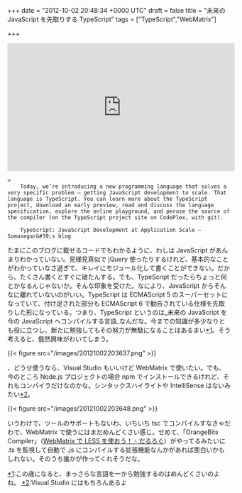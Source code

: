 
+++
date = "2012-10-02 20:48:34 +0000 UTC"
draft = false
title = "未来の JavaScript を先取りする TypeScript"
tags = ["TypeScript","WebMatrix"]

+++
<iframe style="height:288px;width:512px" src="http://channel9.msdn.com/posts/Anders-Hejlsberg-Introducing-TypeScript/player?w=512&amp;h=288" frameborder="0" scrolling="no"></iframe><br/>


    >
        Today, we’re introducing a new programming language that solves a very specific problem – getting JavaScript development to scale. That language is TypeScript. You can learn more about the TypeScript project, download an early preview, read and discuss the language specification, explore the online playground, and peruse the source of the compiler (on the TypeScript project site on CodePlex, with git).

        TypeScript: JavaScript Development at Application Scale – Somasegar&#39;s blog
    
たまにこのブログに載せるコードでもわかるように、わしは JavaScript があんまりわかっていない。見様見真似で jQuery 使ったりするけれど、基本的なことがわかっていなさ過ぎて、キレイにモジュール化して書くことができない。だから、たくさん書くとすぐに破たんする。でも、TypeScript だったらちょっと何とかなるんじゃないか。そんな印象を受けた。なにより、JavaScript からそんなに離れていないのがいい。TypeScript は ECMAScript 5 のスーパーセットになっていて、付け足された部分も ECMAScript 6 で勧告されている仕様を先取りした形になっている。つまり、TypeScript というのは_未来の JavaScript を今の JavaScript へコンパイルする言語_なんだな。今までの知識が多少なりとも役に立つし、新たに勉強してもその努力が無駄になることはあるまい<a href="#f-a5d3206c" name="fn-a5d3206c" title="この歳になると、まっさらな言語を一から勉強するのはめんどくさいのよね。">*1</a>。そう考えると、俄然興味がわいてしまう。

{{< figure src="/images/20121002203637.png"  >}}

、どうせ使うなら、Visual Studio もいいけど WebMatrix で使いたい。でも、今のところ Node.js プロジェクトの場合 npm でインストールできるけれど、それもコンパイラだけなのかな。シンタックスハイライトや IntelliSense はないみたい<a href="#f-30e541f5" name="fn-30e541f5" title="Visual Studio にはもちろんあるよ">*2</a>。

{{< figure src="/images/20121002203648.png"  >}}

いうわけで、ツールのサポートもないわ、いちいち tsc でコンパイルすなきゃだわで、WebMatrix で使うにはまだめんどくさい感じ。せめて、「OrangeBits Compiler」（<a href="https://blog.daruyanagi.jp/entry/2012/08/15/161932">WebMatrix で LESS を使おう！ - だるろぐ</a>）がやってるみたいに .ts を監視して自動で .js にコンパイルする拡張機能なんかがあれば面白いかもしれない。そのうち誰かが作ってくれそうだな。
<div class="footnote">
<a href="#fn-a5d3206c" name="f-a5d3206c" class="footnote-number">*1</a><span class="footnote-delimiter">:</span><span class="footnote-text">この歳になると、まっさらな言語を一から勉強するのはめんどくさいのよね。</span>
<a href="#fn-30e541f5" name="f-30e541f5" class="footnote-number">*2</a><span class="footnote-delimiter">:</span><span class="footnote-text">Visual Studio にはもちろんあるよ</span>
</div>

